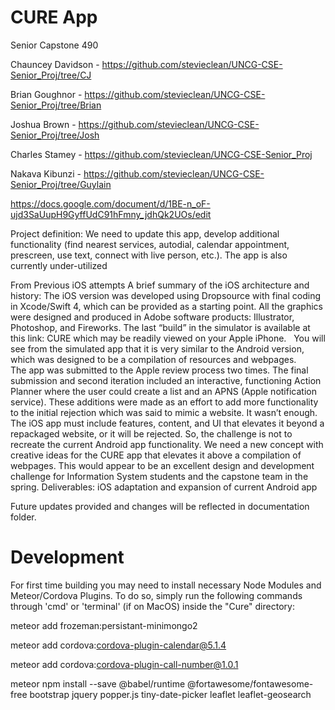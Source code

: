 # CURE App
Senior Capstone 490

Chauncey Davidson - https://github.com/stevieclean/UNCG-CSE-Senior_Proj/tree/CJ

Brian Goughnor - https://github.com/stevieclean/UNCG-CSE-Senior_Proj/tree/Brian

Joshua Brown - https://github.com/stevieclean/UNCG-CSE-Senior_Proj/tree/Josh

Charles Stamey - https://github.com/stevieclean/UNCG-CSE-Senior_Proj

Nakava Kibunzi - https://github.com/stevieclean/UNCG-CSE-Senior_Proj/tree/Guylain

https://docs.google.com/document/d/1BE-n_oF-ujd3SaUupH9GyffUdC91hFmny_jdhQk2UOs/edit


Project definition: We need to update this app, develop additional functionality (find nearest services, autodial,
calendar appointment, prescreen, use text, connect with live person, etc.). The app is also currently under-utilized

From Previous iOS attempts
A brief summary of the iOS architecture and history:
The iOS version was developed using Dropsource with final coding in Xcode/Swift 4, which can be provided as a
starting point. All the graphics were designed and produced in Adobe software products: Illustrator,
Photoshop, and Fireworks. The last “build” in the simulator is available at this link: CURE which may be readily
viewed on your Apple iPhone.
 
You will see from the simulated app that it is very similar to the Android version, which was designed to be a
compilation of resources and webpages. The app was submitted to the Apple review process two times. The
final submission and second iteration included an interactive, functioning Action Planner where the user could
create a list and an APNS (Apple notification service). These additions were made as an effort to add more
functionality to the initial rejection which was said to mimic a website. It wasn’t enough.
 
The iOS app must include features, content, and UI that elevates it beyond a repackaged website, or it will be
rejected. So, the challenge is not to recreate the current Android app functionality. We need a new concept
with creative ideas for the CURE app that elevates it above a compilation of webpages. This would appear to
be an excellent design and development challenge for Information System students and the capstone team in
the spring.
Deliverables: iOS adaptation and expansion of current Android app

Future updates provided and changes will be reflected in documentation folder.

# Development

For first time building you may need to install necessary Node Modules and Meteor/Cordova Plugins.  To do so, simply run the following commands through 'cmd' or 'terminal' (if on MacOS) inside the "Cure" directory:

meteor add frozeman:persistant-minimongo2

meteor add cordova:cordova-plugin-calendar@5.1.4

meteor add cordova:cordova-plugin-call-number@1.0.1

meteor npm install --save @babel/runtime @fortawesome/fontawesome-free bootstrap jquery popper.js tiny-date-picker leaflet leaflet-geosearch
